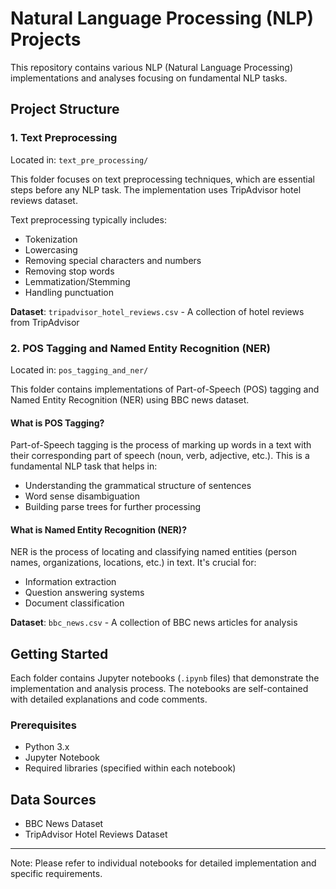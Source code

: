 # Natural Language Processing (NLP) Projects

This repository contains various NLP (Natural Language Processing) implementations and analyses focusing on fundamental NLP tasks.

## Project Structure

### 1. Text Preprocessing
Located in: `text_pre_processing/`

This folder focuses on text preprocessing techniques, which are essential steps before any NLP task. The implementation uses TripAdvisor hotel reviews dataset.

Text preprocessing typically includes:
- Tokenization
- Lowercasing
- Removing special characters and numbers
- Removing stop words
- Lemmatization/Stemming
- Handling punctuation

**Dataset**: `tripadvisor_hotel_reviews.csv` - A collection of hotel reviews from TripAdvisor

### 2. POS Tagging and Named Entity Recognition (NER)
Located in: `pos_tagging_and_ner/`

This folder contains implementations of Part-of-Speech (POS) tagging and Named Entity Recognition (NER) using BBC news dataset.

#### What is POS Tagging?
Part-of-Speech tagging is the process of marking up words in a text with their corresponding part of speech (noun, verb, adjective, etc.). This is a fundamental NLP task that helps in:
- Understanding the grammatical structure of sentences
- Word sense disambiguation
- Building parse trees for further processing

#### What is Named Entity Recognition (NER)?
NER is the process of locating and classifying named entities (person names, organizations, locations, etc.) in text. It's crucial for:
- Information extraction
- Question answering systems
- Document classification

**Dataset**: `bbc_news.csv` - A collection of BBC news articles for analysis

## Getting Started

Each folder contains Jupyter notebooks (`.ipynb` files) that demonstrate the implementation and analysis process. The notebooks are self-contained with detailed explanations and code comments.

### Prerequisites
- Python 3.x
- Jupyter Notebook
- Required libraries (specified within each notebook)

## Data Sources
- BBC News Dataset
- TripAdvisor Hotel Reviews Dataset

---
Note: Please refer to individual notebooks for detailed implementation and specific requirements.
